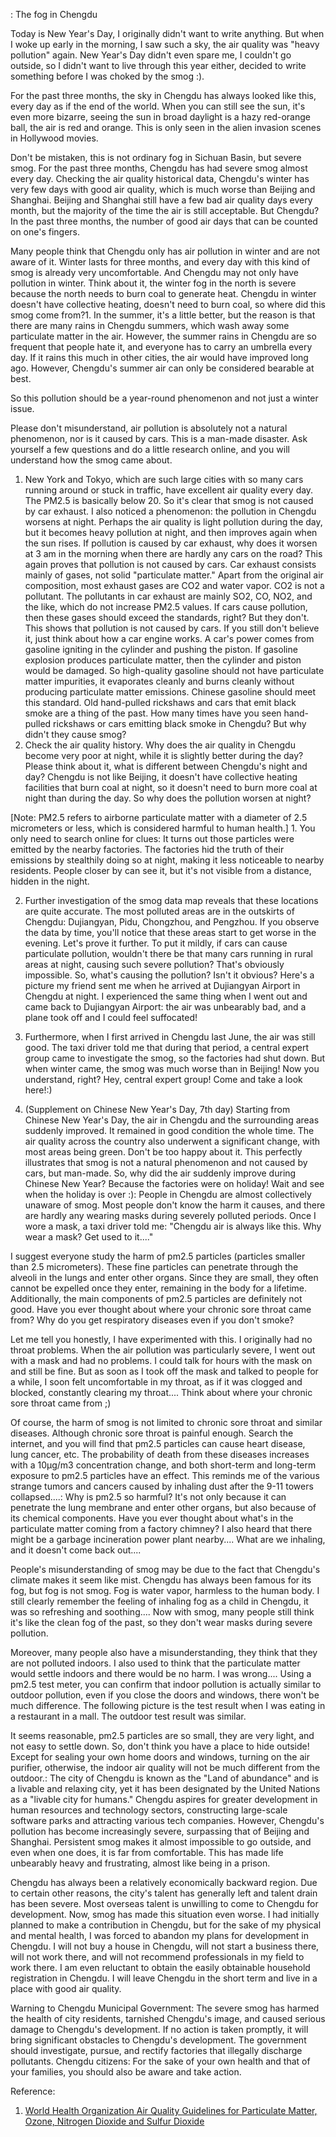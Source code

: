 : The fog in Chengdu

Today is New Year's Day, I originally didn't want to write anything. But when I woke up early in the morning, I saw such a sky, the air quality was "heavy pollution" again. New Year's Day didn't even spare me, I couldn't go outside, so I didn't want to live through this year either, decided to write something before I was choked by the smog :).

For the past three months, the sky in Chengdu has always looked like this, every day as if the end of the world. When you can still see the sun, it's even more bizarre, seeing the sun in broad daylight is a hazy red-orange ball, the air is red and orange. This is only seen in the alien invasion scenes in Hollywood movies.

Don't be mistaken, this is not ordinary fog in Sichuan Basin, but severe smog. For the past three months, Chengdu has had severe smog almost every day. Checking the air quality historical data, Chengdu's winter has very few days with good air quality, which is much worse than Beijing and Shanghai. Beijing and Shanghai still have a few bad air quality days every month, but the majority of the time the air is still acceptable. But Chengdu? In the past three months, the number of good air days that can be counted on one's fingers.

Many people think that Chengdu only has air pollution in winter and are not aware of it. Winter lasts for three months, and every day with this kind of smog is already very uncomfortable. And Chengdu may not only have pollution in winter. Think about it, the winter fog in the north is severe because the north needs to burn coal to generate heat. Chengdu in winter doesn't have collective heating, doesn't need to burn coal, so where did this smog come from?1. In the summer, it's a little better, but the reason is that there are many rains in Chengdu summers, which wash away some particulate matter in the air. However, the summer rains in Chengdu are so frequent that people hate it, and everyone has to carry an umbrella every day. If it rains this much in other cities, the air would have improved long ago. However, Chengdu's summer air can only be considered bearable at best.

So this pollution should be a year-round phenomenon and not just a winter issue.

Please don't misunderstand, air pollution is absolutely not a natural phenomenon, nor is it caused by cars. This is a man-made disaster. Ask yourself a few questions and do a little research online, and you will understand how the smog came about.

1. New York and Tokyo, which are such large cities with so many cars running around or stuck in traffic, have excellent air quality every day. The PM2.5 is basically below 20. So it's clear that smog is not caused by car exhaust. I also noticed a phenomenon: the pollution in Chengdu worsens at night. Perhaps the air quality is light pollution during the day, but it becomes heavy pollution at night, and then improves again when the sun rises. If pollution is caused by car exhaust, why does it worsen at 3 am in the morning when there are hardly any cars on the road? This again proves that pollution is not caused by cars. Car exhaust consists mainly of gases, not solid "particulate matter." Apart from the original air composition, most exhaust gases are CO2 and water vapor. CO2 is not a pollutant. The pollutants in car exhaust are mainly SO2, CO, NO2, and the like, which do not increase PM2.5 values. If cars cause pollution, then these gases should exceed the standards, right? But they don't. This shows that pollution is not caused by cars. If you still don't believe it, just think about how a car engine works. A car's power comes from gasoline igniting in the cylinder and pushing the piston. If gasoline explosion produces particulate matter, then the cylinder and piston would be damaged. So high-quality gasoline should not have particulate matter impurities, it evaporates cleanly and burns cleanly without producing particulate matter emissions. Chinese gasoline should meet this standard. Old hand-pulled rickshaws and cars that emit black smoke are a thing of the past. How many times have you seen hand-pulled rickshaws or cars emitting black smoke in Chengdu? But why didn't they cause smog?
2. Check the air quality history. Why does the air quality in Chengdu become very poor at night, while it is slightly better during the day? Please think about it, what is different between Chengdu's night and day? Chengdu is not like Beijing, it doesn't have collective heating facilities that burn coal at night, so it doesn't need to burn more coal at night than during the day. So why does the pollution worsen at night?

[Note: PM2.5 refers to airborne particulate matter with a diameter of 2.5 micrometers or less, which is considered harmful to human health.] 1. You only need to search online for clues: It turns out those particles were emitted by the nearby factories. The factories hid the truth of their emissions by stealthily doing so at night, making it less noticeable to nearby residents. People closer by can see it, but it's not visible from a distance, hidden in the night.

2. Further investigation of the smog data map reveals that these locations are quite accurate. The most polluted areas are in the outskirts of Chengdu: Dujiangyan, Pidu, Chongzhou, and Pengzhou. If you observe the data by time, you'll notice that these areas start to get worse in the evening. Let's prove it further. To put it mildly, if cars can cause particulate pollution, wouldn't there be that many cars running in rural areas at night, causing such severe pollution? That's obviously impossible. So, what's causing the pollution? Isn't it obvious? Here's a picture my friend sent me when he arrived at Dujiangyan Airport in Chengdu at night. I experienced the same thing when I went out and came back to Dujiangyan Airport: the air was unbearably bad, and a plane took off and I could feel suffocated!

3. Furthermore, when I first arrived in Chengdu last June, the air was still good. The taxi driver told me that during that period, a central expert group came to investigate the smog, so the factories had shut down. But when winter came, the smog was much worse than in Beijing! Now you understand, right?
Hey, central expert group! Come and take a look here!:)

4. (Supplement on Chinese New Year's Day, 7th day) Starting from Chinese New Year's Day, the air in Chengdu and the surrounding areas suddenly improved. It remained in good condition the whole time. The air quality across the country also underwent a significant change, with most areas being green. Don't be too happy about it. This perfectly illustrates that smog is not a natural phenomenon and not caused by cars, but man-made. So, why did the air suddenly improve during Chinese New Year? Because the factories were on holiday! Wait and see when the holiday is over :): People in Chengdu are almost collectively unaware of smog. Most people don't know the harm it causes, and there are hardly any wearing masks during severely polluted periods. Once I wore a mask, a taxi driver told me: "Chengdu air is always like this. Why wear a mask? Get used to it...."

I suggest everyone study the harm of pm2.5 particles (particles smaller than 2.5 micrometers). These fine particles can penetrate through the alveoli in the lungs and enter other organs. Since they are small, they often cannot be expelled once they enter, remaining in the body for a lifetime. Additionally, the main components of pm2.5 particles are definitely not good. Have you ever thought about where your chronic sore throat came from? Why do you get respiratory diseases even if you don't smoke?

Let me tell you honestly, I have experimented with this. I originally had no throat problems. When the air pollution was particularly severe, I went out with a mask and had no problems. I could talk for hours with the mask on and still be fine. But as soon as I took off the mask and talked to people for a while, I soon felt uncomfortable in my throat, as if it was clogged and blocked, constantly clearing my throat.... Think about where your chronic sore throat came from ;)

Of course, the harm of smog is not limited to chronic sore throat and similar diseases. Although chronic sore throat is painful enough. Search the internet, and you will find that pm2.5 particles can cause heart disease, lung cancer, etc. The probability of death from these diseases increases with a 10μg/m3 concentration change, and both short-term and long-term exposure to pm2.5 particles have an effect. This reminds me of the various strange tumors and cancers caused by inhaling dust after the 9-11 towers collapsed....: Why is pm2.5 so harmful? It's not only because it can penetrate the lung membrane and enter other organs, but also because of its chemical components. Have you ever thought about what's in the particulate matter coming from a factory chimney? I also heard that there might be a garbage incineration power plant nearby.... What are we inhaling, and it doesn't come back out....

People's misunderstanding of smog may be due to the fact that Chengdu's climate makes it seem like mist. Chengdu has always been famous for its fog, but fog is not smog. Fog is water vapor, harmless to the human body. I still clearly remember the feeling of inhaling fog as a child in Chengdu, it was so refreshing and soothing.... Now with smog, many people still think it's like the clean fog of the past, so they don't wear masks during severe pollution.

Moreover, many people also have a misunderstanding, they think that they are not polluted indoors. I also used to think that the particulate matter would settle indoors and there would be no harm. I was wrong.... Using a pm2.5 test meter, you can confirm that indoor pollution is actually similar to outdoor pollution, even if you close the doors and windows, there won't be much difference. The following picture is the test result when I was eating in a restaurant in a mall. The outdoor test result was similar.

It seems reasonable, pm2.5 particles are so small, they are very light, and not easy to settle down. So, don't think you have a place to hide outside! Except for sealing your own home doors and windows, turning on the air purifier, otherwise, the indoor air quality will not be much different from the outdoor.: The city of Chengdu is known as the "Land of abundance" and is a livable and relaxing city, yet it has been designated by the United Nations as a "livable city for humans." Chengdu aspires for greater development in human resources and technology sectors, constructing large-scale software parks and attracting various tech companies. However, Chengdu's pollution has become increasingly severe, surpassing that of Beijing and Shanghai. Persistent smog makes it almost impossible to go outside, and even when one does, it is far from comfortable. This has made life unbearably heavy and frustrating, almost like being in a prison.

Chengdu has always been a relatively economically backward region. Due to certain other reasons, the city's talent has generally left and talent drain has been severe. Most overseas talent is unwilling to come to Chengdu for development. Now, smog has made this situation even worse. I had initially planned to make a contribution in Chengdu, but for the sake of my physical and mental health, I was forced to abandon my plans for development in Chengdu. I will not buy a house in Chengdu, will not start a business there, will not work there, and will not recommend professionals in my field to work there. I am even reluctant to obtain the easily obtainable household registration in Chengdu. I will leave Chengdu in the short term and live in a place with good air quality.

Warning to Chengdu Municipal Government: The severe smog has harmed the health of city residents, tarnished Chengdu's image, and caused serious damage to Chengdu's development. If no action is taken promptly, it will bring significant obstacles to Chengdu's development. The government should investigate, pursue, and rectify factories that illegally discharge pollutants. Chengdu citizens: For the sake of your own health and that of your families, you should also be aware and take action.

Reference:

1. [World Health Organization Air Quality Guidelines for Particulate Matter, Ozone, Nitrogen Dioxide and Sulfur Dioxide](http://apps.who.int/iris/bitstream/10665/69477/3/WHO_SDE_PHE_OEH_06.02_chi.pdf)